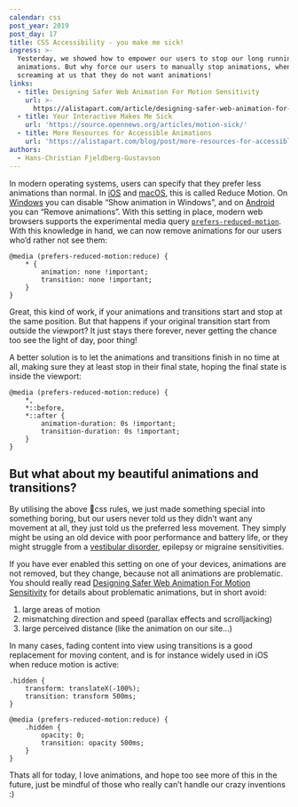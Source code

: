 ```yaml
---
calendar: css
post_year: 2019
post_day: 17
title: CSS Accessibility - you make me sick!
ingress: >-
  Yesterday, we showed how to empower our users to stop our long running
  animations. But why force our users to manually stop animations, when they are
  screaming at us that they do not want animations!
links:
  - title: Designing Safer Web Animation For Motion Sensitivity
    url: >-
      https://alistapart.com/article/designing-safer-web-animation-for-motion-sensitivity/
  - title: Your Interactive Makes Me Sick
    url: 'https://source.opennews.org/articles/motion-sick/'
  - title: More Resources for Accessible Animations
    url: 'https://alistapart.com/blog/post/more-resources-for-accessible-animations/'
authors:
  - Hans-Christian Fjeldberg-Gustavson
---
```

In modern operating systems, users can specify that they prefer less animations than normal. In [iOS](http://osxdaily.com/2019/10/18/how-reduce-motion-iphone-ipad/) and [macOS](http://osxdaily.com/2018/12/17/how-reduce-motion-mac-disable-animations/), this is called Reduce Motion. On [Windows](https://support.microsoft.com/en-gb/help/27930/windows-10-make-it-easier-to-focus-on-tasks) you can disable “Show animation in Windows”, and on [Android](https://mcmw.abilitynet.org.uk/how-disable-interface-animations-android-pie) you can “Remove animations”. With this setting in place, modern web browsers supports the experimental media query [`prefers-reduced-motion`](https://drafts.csswg.org/mediaqueries-5/#prefers-reduced-motion). With this knowledge in hand, we can now remove animations for our users who’d rather not see them:

```
@media (prefers-reduced-motion:reduce) {
    * {
        animation: none !important;
        transition: none !important;
    }
}
```

Great, this kind of work, if your animations and transitions start and stop at the same position. But that happens if your original transition start from outside the viewport? It just stays there forever, never getting the chance too see the light of day, poor thing!

A better solution is to let the animations and transitions finish in no time at all, making sure they at least stop in their final state, hoping the final state is inside the viewport:

```
@media (prefers-reduced-motion:reduce) {
    *, 
    *::before, 
    *::after {
        animation-duration: 0s !important;
        transition-duration: 0s !important;
    }
}
```

## But what about my beautiful animations and transitions?

By utilising the above css rules, we just made something special into something boring, but our users never told us they didn’t want any movement at all, they just told us the preferred less movement. They simply might be using an old device with poor performance and battery life, or they might struggle from a [vestibular disorder](https://vestibular.org/understanding-vestibular-disorder/types-vestibular-disorders), epilepsy or migraine sensitivities. 

If you have ever enabled this setting on one of your devices, animations are not removed, but they change, because not all animations are problematic. You should really read [Designing Safer Web Animation For Motion Sensitivity](https://alistapart.com/article/designing-safer-web-animation-for-motion-sensitivity/) for details about problematic animations, but in short avoid:

1. large areas of motion
2. mismatching direction and speed (parallax effects and scrolljacking)
3. large perceived distance (like the animation on our site…)

In many cases, fading content into view using transitions is a good replacement for moving content, and is for instance widely used in iOS when reduce motion is active:

```
.hidden {
    transform: translateX(-100%);
    transition: transform 500ms;
}

@media (prefers-reduced-motion:reduce) {
    .hidden {
        opacity: 0;
        transition: opacity 500ms;
    }
}
``` 

Thats all for today, I love animations, and hope too see more of this in the future, just be mindful of those who really can’t handle our crazy inventions :)
